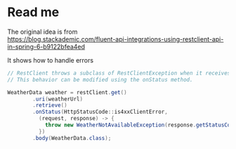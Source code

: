 # Read me

The original idea is from  
https://blog.stackademic.com/fluent-api-integrations-using-restclient-api-in-spring-6-b9122bfea4ed

It shows how to handle errors
```java
// RestClient throws a subclass of RestClientException when it receives a response with a 4xx or 5xx status code.
// This behavior can be modified using the onStatus method.

WeatherData weather = restClient.get()
        .uri(weatherUrl)
        .retrieve()
        .onStatus(HttpStatusCode::is4xxClientError, 
          (request, response) -> { 
            throw new WeatherNotAvailableException(response.getStatusCode(), response.getHeaders());
          })
        .body(WeatherData.class);
```
